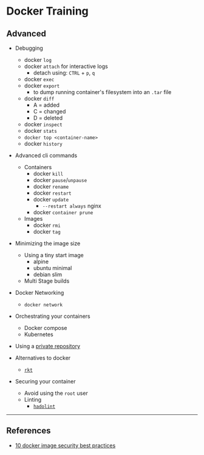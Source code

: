 # Docker Training

## Advanced

- Debugging
  - docker `log`
  - docker `attach` for interactive logs
    - detach using: `CTRL` + `p`, `q`
  - docker `exec`
  - docker `export`
    - to dump running container's filesystem into an `.tar` file
  - docker `diff`
    - A = added
    - C = changed
    - D = deleted
  - docker `inspect`
  - docker `stats`
  - `docker top <container-name>`
  - docker `history`

- Advanced cli commands
  - Containers
    - docker `kill`
    - docker `pause`/`unpause`
    - docker `rename`
    - docker `restart`
    - docker `update`
      - `--restart always` nginx
    - docker `container prune`
  - Images
    - docker `rmi`
    - docker `tag`

- Minimizing the image size
  - Using a tiny start image
    - alpine
    - ubuntu minimal
    - debian slim
  - Multi Stage builds

- Docker Networking
  - `docker network`

- Orchestrating your containers
  - Docker compose
  - Kubernetes

- Using a [private repository](https://docs.docker.com/registry/deploying/)

- Alternatives to docker
  - [`rkt`](https://coreos.com/rkt/)

- Securing your container
  - Avoid using the `root` user
  - Linting
    - [`hadolint`](https://github.com/hadolint/hadolint)

---

## References

- [10 docker image security best practices](https://snyk.io/blog/10-docker-image-security-best-practices/)
